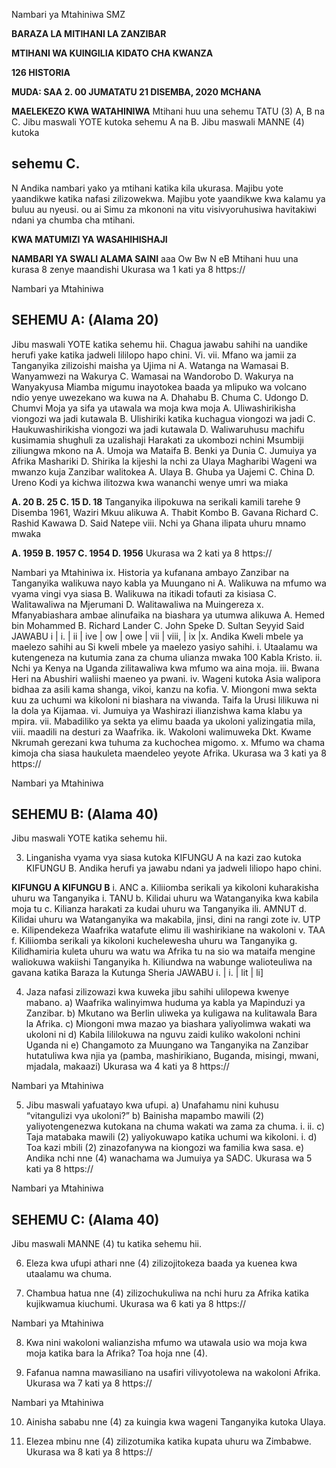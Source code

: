 Nambari ya Mtahiniwa
SMZ

**BARAZA LA MITIHANI LA ZANZIBAR**

**MTIHANI WA KUINGILIA KIDATO CHA KWANZA**

**126 HISTORIA**

**MUDA: SAA 2. 00 JUMATATU 21 DISEMBA, 2020 MCHANA**

**MAELEKEZO KWA WATAHINIWA**
Mtihani huu una sehemu TATU (3) A, B na C.
Jibu maswali YOTE kutoka sehemu A na B. Jibu maswali MANNE (4) kutoka

## sehemu C.
N
Andika nambari yako ya mtihani katika kila ukurasa.
Majibu yote yaandikwe katika nafasi zilizowekwa.
Majibu yote yaandikwe kwa kalamu ya buluu au nyeusi.
ou ai
Simu za mkononi na vitu visivyoruhusiwa havitakiwi ndani ya chumba cha mtihani.

**KWA MATUMIZI YA WASAHIHISHAJI**

**NAMBARI YA SWALI ALAMA SAINI**
aaa Ow Bw N eB
Mtihani huu una kurasa 8 zenye maandishi
Ukurasa wa 1 kati ya 8
https://

Nambari ya Mtahiniwa

## SEHEMU A: (Alama 20)
Jibu maswali YOTE katika sehemu hii.
Chagua jawabu sahihi na uandike herufi yake katika jadweli lililopo hapo chini.
Vi.
vii.
Mfano wa jamii za Tanganyika zilizoishi maisha ya Ujima ni
A. Watanga na Wamasai B. Wanyamwezi na Wakurya
C. Wamasai na Wandorobo D. Wakurya na Wanyakyusa
Miamba migumu inayotokea baada ya mlipuko wa volcano ndio yenye uwezekano wa kuwa na
A. Dhahabu B. Chuma C. Udongo D. Chumvi
Moja ya sifa ya utawala wa moja kwa moja
A. Uliwashirikisha viongozi wa jadi kutawala
B. Ulishiriki katika kuchagua viongozi wa jadi
C. Haukuwashirikisha viongozi wa jadi kutawala
D.
Waliwaruhusu machifu kusimamia shughuli za uzalishaji
Harakati za ukombozi nchini Msumbiji ziliungwa mkono na
A. Umoja wa Mataifa
B. Benki ya Dunia
C. Jumuiya ya Afrika Mashariki
D. Shirika la kijeshi la nchi za Ulaya Magharibi
Wageni wa mwanzo kuja Zanzibar walitokea
A. Ulaya B. Ghuba ya Uajemi C. China D. Ureno
Kodi ya kichwa ilitozwa kwa wananchi wenye umri wa miaka

**A. 20 B. 25 C. 15 D. 18**
Tanganyika ilipokuwa na serikali kamili tarehe 9 Disemba 1961, Waziri Mkuu alikuwa
A. Thabit Kombo B. Gavana Richard
C. Rashid Kawawa D. Said Natepe viii. Nchi ya Ghana ilipata uhuru mnamo mwaka

**A. 1959 B. 1957 C. 1954 D. 1956**
Ukurasa wa 2 kati ya 8
https://

Nambari ya Mtahiniwa ix. Historia ya kufanana ambayo Zanzibar na Tanganyika walikuwa nayo kabla ya
Muungano ni
A. Walikuwa na mfumo wa vyama vingi vya siasa
B. Walikuwa na itikadi tofauti za kisiasa
C. Walitawaliwa na Mjerumani
D. Walitawaliwa na Muingereza x. Mfanyabiashara ambae alinufaika na biashara ya utumwa alikuwa
A. Hemed bin Mohammed B. Richard Lander
C. John Speke D. Sultan Seyyid Said
JAWABU
i | i. | ii | ive | ow | owe | vii | viii, | ix |x.
Andika Kweli mbele ya maelezo sahihi au Si kweli mbele ya maelezo yasiyo sahihi.
i. Utaalamu wa kutengeneza na kutumia zana za chuma ulianza mwaka 100 Kabla Kristo.
ii. Nchi ya Kenya na Uganda zilitawaliwa kwa mfumo wa aina moja.
iii. Bwana Heri na Abushiri waliishi maeneo ya pwani.
iv. Wageni kutoka Asia walipora bidhaa za asili kama shanga, vikoi, kanzu na kofia.
V. Miongoni mwa sekta kuu za uchumi wa kikoloni ni biashara na viwanda.
Taifa la Urusi lilikuwa ni la dola ya Kijamaa.
vi. Jumuiya ya Washirazi ilianzishwa kama klabu ya mpira.
vii. Mabadiliko ya sekta ya elimu baada ya ukoloni yalizingatia mila,
viii. maadili na desturi za Waafrika.
ik. Wakoloni walimuweka Dkt. Kwame Nkrumah gerezani kwa tuhuma za kuchochea migomo.
x. Mfumo wa chama kimoja cha siasa haukuleta maendeleo yeyote Afrika.
Ukurasa wa 3 kati ya 8
https://

Nambari ya Mtahiniwa

## SEHEMU B: (Alama 40)
Jibu maswali YOTE katika sehemu hii.

3. Linganisha vyama vya siasa kutoka KIFUNGU A na kazi zao kutoka KIFUNGU B.
Andika herufi ya jawabu ndani ya jadweli liliopo hapo chini.

**KIFUNGU A KIFUNGU B**
i. ANC a. Kiliiomba serikali ya kikoloni kuharakisha uhuru wa Tanganyika i. TANU b. Kilidai uhuru wa Watanganyika kwa kabila moja tu c. Kilianza harakati za kudai uhuru wa Tanganyika ili. AMNUT d. Kilidai uhuru wa Watanganyika wa makabila, jinsi, dini na rangi zote iv. UTP e. Kilipendekeza Waafrika watafute elimu ili washirikiane na wakoloni v. TAA f. Kiliiomba serikali ya kikoloni kuchelewesha uhuru wa Tanganyika g. Kilidhamiria kuleta uhuru wa watu wa Afrika tu na sio wa mataifa mengine waliokuwa wakiishi Tanganyika h. Kiliundwa na wabunge walioteuliwa na gavana katika Baraza la
Kutunga Sheria
JAWABU
i. | i. | lit | li]

4. Jaza nafasi zilizowazi kwa kuweka jibu sahihi ulilopewa kwenye mabano.
a) Waafrika walinyimwa huduma ya kabla ya Mapinduzi ya Zanzibar.
b) Mkutano wa Berlin uliweka ya kuligawa na kulitawala Bara la
Afrika.
c) Miongoni mwa mazao ya biashara yaliyolimwa wakati wa ukoloni ni d) Kabila lililokuwa na nguvu zaidi kuliko wakoloni nchini Uganda ni e) Changamoto za Muungano wa Tanganyika na Zanzibar hutatuliwa kwa njia ya
(pamba, mashirikiano, Buganda, misingi, mwani, mjadala, makaazi)
Ukurasa wa 4 kati ya 8
https://

Nambari ya Mtahiniwa

5. Jibu maswali yafuatayo kwa ufupi.
a) Unafahamu nini kuhusu “vitangulizi vya ukoloni?”
b) Bainisha mapambo mawili (2) yaliyotengenezwa kutokana na chuma wakati wa zama za chuma.
i.
ii.
c) Taja matabaka mawili (2) yaliyokuwapo katika uchumi wa kikoloni.
i.
d) Toa kazi mbili (2) zinazofanywa na kiongozi wa familia kwa sasa.
e) Andika nchi nne (4) wanachama wa Jumuiya ya SADC.
Ukurasa wa 5 kati ya 8
https://

Nambari ya Mtahiniwa

## SEHEMU C: (Alama 40)
Jibu maswali MANNE (4) tu katika sehemu hii.

6. Eleza kwa ufupi athari nne (4) zilizojitokeza baada ya kuenea kwa utaalamu wa chuma.

7. Chambua hatua nne (4) zilizochukuliwa na nchi huru za Afrika katika kujikwamua kiuchumi.
Ukurasa wa 6 kati ya 8
https://

Nambari ya Mtahiniwa

8. Kwa nini wakoloni walianzisha mfumo wa utawala usio wa moja kwa moja katika bara la
Afrika? Toa hoja nne (4).

9. Fafanua namna mawasiliano na usafiri vilivyotolewa na wakoloni Afrika.
Ukurasa wa 7 kati ya 8
https://

Nambari ya Mtahiniwa

10. Ainisha sababu nne (4) za kuingia kwa wageni Tanganyika kutoka Ulaya.

11. Elezea mbinu nne (4) zilizotumika katika kupata uhuru wa Zimbabwe.
Ukurasa wa 8 kati ya 8
https://
